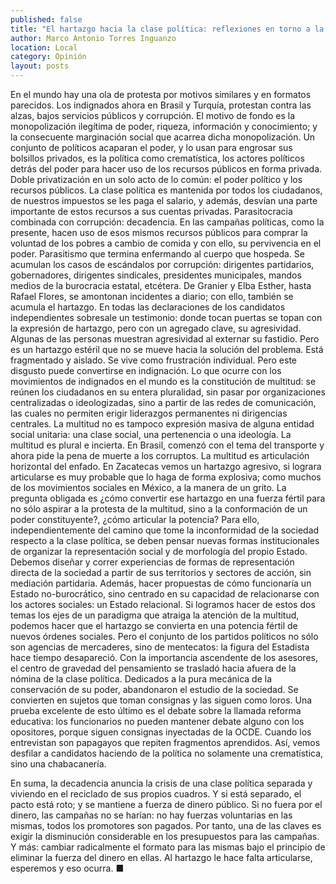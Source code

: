 ```yaml
---
published: false
title: "El hartazgo hacia la clase política: reflexiones en torno a la decadencia"
author: Marco Antonio Torres Inguanzo
location: Local
category: Opinión
layout: posts
---
```


En el mundo hay una ola de protesta por motivos similares y en formatos parecidos. Los indignados ahora en Brasil y Turquía, protestan contra las alzas, bajos servicios públicos y corrupción. El motivo de fondo es la monopolización ilegítima de poder, riqueza, información y conocimiento; y la consecuente marginación social que acarrea dicha monopolización. Un conjunto de políticos acaparan el poder, y lo usan para engrosar sus bolsillos privados, es la política como crematística, los actores políticos detrás del poder para hacer uso de los recursos públicos en forma privada. Doble privatización en un solo acto de lo común: el poder político y los recursos públicos. La clase política es mantenida por todos los ciudadanos, de nuestros impuestos se les paga el salario, y además, desvían una parte importante de estos recursos a sus cuentas privadas. Parasitocracia combinada con corrupción: decadencia. En las campañas políticas, como la presente, hacen uso de esos mismos recursos públicos para comprar la voluntad de los pobres a cambio de comida y con ello, su pervivencia en el poder. Parasitismo que termina enfermando al cuerpo que hospeda. Se acumulan los casos de escándalos por corrupción: dirigentes partidarios, gobernadores, dirigentes sindicales, presidentes municipales, mandos medios de la burocracia estatal, etcétera. De Granier y Elba Esther, hasta Rafael Flores, se amontonan incidentes a diario; con ello, también se acumula el hartazgo. En todas las declaraciones de los candidatos independientes sobresale un testimonio: donde tocan puertas se topan con la expresión de hartazgo, pero con un agregado clave, su agresividad. Algunas de las personas muestran  agresividad al externar su fastidio. Pero es un hartazgo estéril que no se mueve hacia la solución del problema. Está fragmentado y aislado. Se vive como frustración individual. Pero este disgusto puede convertirse en indignación. Lo que ocurre con los movimientos de indignados en el mundo es la constitución de multitud: se reúnen los ciudadanos en su entera pluralidad, sin pasar por organizaciones centralizadas o ideologizadas, sino a partir de las redes de comunicación, las cuales no permiten erigir liderazgos permanentes ni dirigencias centrales. La multitud no es tampoco expresión masiva de alguna entidad social unitaria: una clase social, una pertenencia o una ideología. La multitud es plural e incierta. En Brasil, comenzó con el tema del transporte y ahora pide la pena de muerte a los corruptos. La multitud es articulación horizontal del enfado. En Zacatecas vemos un hartazgo agresivo, si lograra articularse es muy probable que lo haga de forma explosiva; como muchos de los movimientos sociales en México, a la manera de un grito. La pregunta obligada es ¿cómo convertir ese hartazgo en una fuerza fértil para no sólo aspirar a la protesta de la multitud, sino a la conformación de un poder constituyente?, ¿cómo articular la potencia? Para ello, independientemente del camino que tome la inconformidad de la sociedad respecto a la clase política, se deben pensar nuevas formas institucionales de organizar la representación social y de morfología del propio Estado. Debemos diseñar y correr experiencias de formas de representación directa de la sociedad a partir de sus territorios y sectores de acción, sin mediación partidaria. Además, hacer propuestas de cómo funcionaría un Estado no-burocrático, sino centrado en su capacidad de relacionarse con los actores sociales: un Estado relacional. Si logramos hacer de estos dos temas los ejes de un paradigma que atraiga la atención de la multitud, podemos hacer que el hartazgo se convierta en una potencia fértil de nuevos órdenes sociales. 
Pero el conjunto de los partidos políticos no sólo son agencias de mercaderes, sino de mentecatos: la figura del Estadista hace tiempo desapareció. Con la importancia ascendente de los asesores, el centro de gravedad del pensamiento se trasladó hacia afuera de la nómina de la clase política. Dedicados a la pura mecánica de la conservación de su poder, abandonaron el estudio de la sociedad. Se convierten en sujetos que toman consignas y las siguen como loros. Una prueba excelente de esto último es el debate sobre la llamada reforma educativa: los funcionarios no pueden mantener debate alguno con los opositores, porque siguen consignas inyectadas de la OCDE. Cuando los entrevistan son papagayos que repiten fragmentos aprendidos. Así, vemos desfilar a candidatos haciendo de la política no solamente una crematística, sino una chabacanería.

En suma, la decadencia anuncia la crisis de una clase política separada y viviendo en el reciclado de sus propios cuadros. Y si está separado, el pacto está roto; y se mantiene a fuerza de dinero público. Si no fuera por el dinero, las campañas no se harían: no hay fuerzas voluntarias en las mismas, todos los promotores son pagados. Por tanto, una de las claves es exigir la disminución considerable en los presupuestos para las campañas. Y más: cambiar radicalmente el formato para las mismas bajo el principio de eliminar la fuerza del dinero en ellas. Al hartazgo le hace falta articularse, esperemos y eso ocurra. ■
